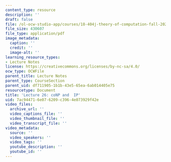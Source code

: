 ```yaml
---
content_type: resource
description: ''
draft: false
file: /ol-ocw-studio-app/courses/18-404j-theory-of-computation-fall-2020/7ac944716e076209c3964e073929f42e_MIT18_404f20_lec26.pdf
file_size: 430607
file_type: application/pdf
image_metadata:
  caption: ''
  credit: ''
  image-alt: ''
learning_resource_types:
- Lecture Notes
license: https://creativecommons.org/licenses/by-nc-sa/4.0/
ocw_type: OCWFile
parent_title: Lecture Notes
parent_type: CourseSection
parent_uid: df711905-1b1b-43e5-65ea-6ab014405e75
resourcetype: Document
title: 'Lecture 26: coNP and  IP'
uid: 7ac94471-6e07-6209-c396-4e073929f42e
video_files:
  archive_url: ''
  video_captions_file: ''
  video_thumbnail_file: ''
  video_transcript_file: ''
video_metadata:
  source: ''
  video_speakers: ''
  video_tags: ''
  youtube_description: ''
  youtube_id: ''
---
```

